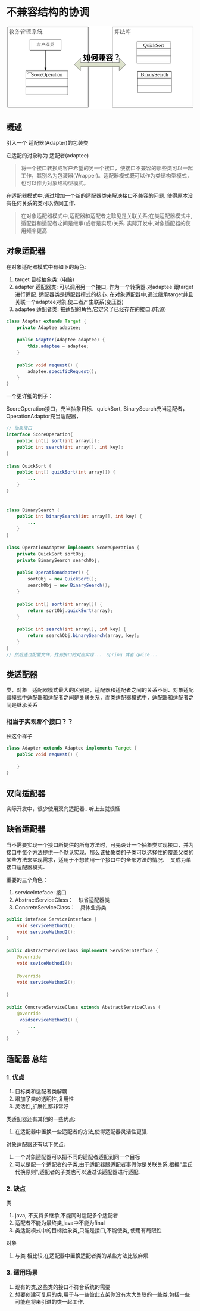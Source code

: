 

# 不兼容结构的协调

![](adaptor-question.jpg)

## 概述

引入一个 适配器(Adapter)的包装类

它适配的对象称为  适配者(adaptee)

> 将一个接口转换成客户希望的另一个接口，使接口不兼容的那些类可以一起工作，其别名为包装器(Wrapper)。适配器模式既可以作为类结构型模式，也可以作为对象结构型模式。

在适配器模式中,通过增加一个新的适配器类来解决接口不兼容的问题. 使得原本没有任何关系的类可以协同工作.

> 在对象适配器模式中,适配器和适配者之鞥见是关联关系;在类适配器模式中,适配器和适配者之间是继承(或者是实现)关系. 实际开发中,对象适配器的使用频率更高.

## 对象适配器

在对象适配器模式中有如下的角色:
1. target 目标抽象类: (电脑)
2. adapter 适配器类: 可以调用另一个接口, 作为一个转换器.对adaptee 跟target进行适配. 适配器类是适配器模式的核心. 在对象适配器中,通过继承target并且关联一个adaptee对象,使二者产生联系(变压器)
3. adaptee 适配者类: 被适配的角色,它定义了已经存在的接口.(电源)

```java
class Adapter extends Target {
    private Adaptee adaptee;

    public Adapter(Adaptee adaptee) {
        this.adaptee = adaptee;
    }

    public void request() {
        adaptee.specificRequest();
    }
}
```

一个更详细的例子：

ScoreOperation接口，充当抽象目标．quickSort, BinarySearch充当适配者，OperationAdaptor充当适配器，

```java
// 抽象接口
interface ScoreOperation{
    public int[] sort(int array[]);
    public int search(int array[], int key);
}

class QuickSort {
    public int[] quickSort(int array[]) {
        ...
    }
}


class BinarySearch {
    public int binarySearch(int array[], int key) {
        ...
    }
}

class OperationAdapter implements ScoreOperation {
    private QuickSort sortObj;
    private BinarySearch searchObj;

    public OperationAdapter() {
        sortObj = new QuickSort();
        searchObj = new BinarySearch();
    }

    public int[] sort(int array[]) {
        return sortObj.quickSort(array);
    }

    public int search(int array[], int key) {
        return searchObj.binarySearch(array, key);
    }
}
// 然后通过配置文件，找到接口的对应实现...　Spring 或者 guice...
```


## 类适配器
类，对象　适配器模式最大的区别是，适配器和适配者之间的关系不同．对象适配器模式中适配器和适配者之间是关联关系．而类适配器模式中，适配器和适配者之间是继承关系

### 相当于实现那个接口？？

长这个样子

```java
class Adapter extends Adaptee implements Target {
    public void request() {

    }
}
```

## 双向适配器

实际开发中，很少使用双向适配器.. 听上去就很怪


## 缺省适配器

当不需要实现一个接口所提供的所有方法时，可先设计一个抽象类实现接口，并为接口中每个方法提供一个默认实现．那么该抽象类的子类可以选择性的覆盖父类的某些方法来实现需求，适用于不想使用一个接口中的全部方法的情况．　又成为单接口适配器模式．

重要的三个角色：
1. serviceInteface: 接口
2. AbstractServiceClass：　缺省适配器类
3. ConcreteServiceClass：　具体业务类

```java
public inteface ServiceInterface {
    void serviceMethod1();
    void serviceMethod2();
}

public AbstractServiceClass implements ServiceInterface {
    @override
    void seviceMethod1();

    @override
    void serviceMethod2();

}

public ConcreteServiceClass extends AbstractServiceClass {
    @override
     voidserviceMethod1() {
        ...
    }
}
```

## 适配器 总结

### 1. 优点
1. 目标类和适配者类解耦
2. 增加了类的透明性,复用性
3. 灵活性,扩展性都非常好

类适配器还有其他的一些优点:
1. 在适配器中置换一些适配者的方法,使得适配器灵活性更强.

对象适配器还有以下优点:
1. 一个对象适配器可以把不同的适配者适配到同一个目标
2. 可以是配一个适配者的子类,由于适配器跟适配者事假你是关联关系,根据"里氏代换原则",适配者的子类也可以通过该适配器进行适配.

### 2. 缺点
类
1. java, 不支持多继承,不能同时适配多个适配者
2. 适配者不能为最终类,java中不能为final
3. 类适配模式中的目标抽象类,只能是接口,不能使类, 使用有局限性

对象
1. 与类  相比较,在适配器中置换适配者类的某些方法比较麻烦.


### 3. 适用场景
1. 现有的类,这些类的接口不符合系统的需要
2. 想要创建可复用的类,用于与一些彼此支架你没有太大关联的一些类,包括一些可能在将来引进的类一起工作.



